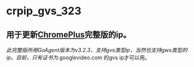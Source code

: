 # crpip_gvs_323
## 用于更新[ChromePlus](https://github.com/comeforu2012/truth/wiki/ChromePlus)完整版的ip。
*此完整版所用GoAgent版本为v3.2.3，支持gvs类型ip，当然也支持gws类型的ip。目前，只有证书为*.googlevideo.com 的gvs ip才可以用。
